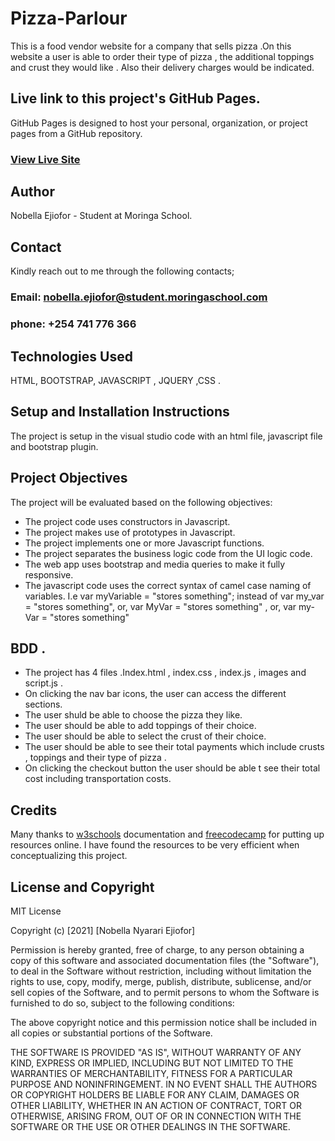 # Pizza-Parlour
This is a food vendor website for a company that sells pizza .On this website a user is able to order their type of pizza , the additional toppings and crust they would like . Also their delivery charges  would be indicated.

## Live link to this project's GitHub Pages.
GitHub Pages is designed to host your personal, organization, or project pages from a GitHub repository.
### [View Live Site](https://nobella-nyarari-ejiofor.github.io/Pizza-Parlour/)


## Author
 Nobella Ejiofor - Student at Moringa School.

 ## Contact
 Kindly reach out to me through the following contacts;

 ### Email: nobella.ejiofor@student.moringaschool.com
 ### phone: +254 741 776 366

 ## Technologies Used
 HTML, BOOTSTRAP, JAVASCRIPT , JQUERY ,CSS .

 ## Setup and Installation Instructions
 The project is setup in the visual studio code with an html file, javascript file and bootstrap plugin.

 ## Project Objectives
 The project will be evaluated based on the following objectives:
 
* The project code uses constructors in Javascript.
* The project makes use of prototypes in Javascript.
* The project implements one or more Javascript functions.
* The project separates the business logic code from the UI logic code.
* The web app uses bootstrap and media queries to make it fully responsive.
* The javascript code uses the correct syntax of camel case naming of variables. I.e var myVariable = "stores something"; instead of var my_var = "stores something", or, var MyVar = "stores something" , or,  var my-Var = "stores something"

## BDD .
* The project has 4 files .Index.html , index.css , index.js , images and script.js .
* On clicking the nav bar icons, the user can access the different sections.
* The user shuld be able to choose the pizza they like.
* The user should be able to add toppings of their choice.
* The user should be able to select the crust of their choice.
* The user should be able to see their total payments which include crusts , toppings and their type of pizza .
* On clicking the checkout button the user should be able t see their total cost including transportation costs.

## Credits
 Many thanks to [w3schools](https://www.w3schools.com/) documentation and [freecodecamp](https://www.freecodecamp.org/) for putting up resources online. I have found the resources to be very efficient when conceptualizing this project.
 
## License and Copyright

MIT License

Copyright (c) [2021] [Nobella Nyarari Ejiofor]

Permission is hereby granted, free of charge, to any person obtaining a copy
of this software and associated documentation files (the "Software"), to deal
in the Software without restriction, including without limitation the rights
to use, copy, modify, merge, publish, distribute, sublicense, and/or sell
copies of the Software, and to permit persons to whom the Software is
furnished to do so, subject to the following conditions:

The above copyright notice and this permission notice shall be included in all
copies or substantial portions of the Software.

THE SOFTWARE IS PROVIDED "AS IS", WITHOUT WARRANTY OF ANY KIND, EXPRESS OR
IMPLIED, INCLUDING BUT NOT LIMITED TO THE WARRANTIES OF MERCHANTABILITY,
FITNESS FOR A PARTICULAR PURPOSE AND NONINFRINGEMENT. IN NO EVENT SHALL THE
AUTHORS OR COPYRIGHT HOLDERS BE LIABLE FOR ANY CLAIM, DAMAGES OR OTHER
LIABILITY, WHETHER IN AN ACTION OF CONTRACT, TORT OR OTHERWISE, ARISING FROM,
OUT OF OR IN CONNECTION WITH THE SOFTWARE OR THE USE OR OTHER DEALINGS IN THE
SOFTWARE.
